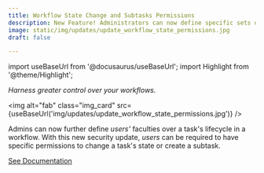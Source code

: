 ```yaml
---
title: Workflow State Change and Subtasks Permissions
description: New Feature! Administrators can now define specific sets of permissions users will need to change a task's state or create a subtask.
image: static/img/updates/update_workflow_state_permissions.jpg
draft: false

---
```


import useBaseUrl from '@docusaurus/useBaseUrl'; 
import Highlight from '@theme/Highlight';


<div className="align-center">
<div class="card">
<div class="card__header">

<span className="hero__subtitle"><em>Harness greater control over your workflows.</em></span>

</div>
<div class="card__image">

<img alt="fab" class="img_card" src={useBaseUrl('img/updates/update_workflow_state_permissions.jpg')} />
<br/>

</div>
<div class="card__body">

Admins can now further define _users'_ faculties over a task's lifecycle in a workflow. With this new security update, _users_ can be required to have specific permissions to change a task's state or create a subtask.

</div>
<div className="card__footer text-center align-padding-center">

<a className="button button--info button--block" href="/docs/documentation/admin/workflows/settings_panels/create_edit_state#state-changes">See Documentation</a>
<br/>

</div>
</div>
</div>
